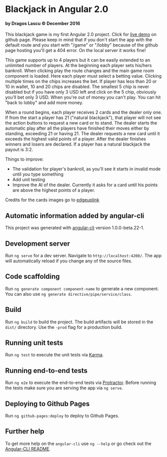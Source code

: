 # Blackjack in Angular 2.0
#### by Dragos Lascu © December 2016

This blackjack game is my first Angular 2.0 project. Click for [live demo](https://uxal.github.io) on github page.
Please keep in mind that if you don't start the app with the default route and you start with "/game" or "/lobby" because of the github page hosting you'll get a 404 error.
On the local server it works fine!

This game supports up to 4 players but it can be easily extended to an unlimited number of players. At the beginning each player sets his/hers bankroll.
When clicking play the route changes and the main game room component is loaded. Here each player must select a betting value. Clicking multiple times on the chips increases the bet.
If player has less than 20 or 10 in wallet, 10 and 20 chips are disabled. The smallest 5 chip is never disabled but if you have only 3 USD left and click on the 5 chip, obviously you'll bet only 3 USD.
When you're out of money you can't play. You can hit "back to lobby" and add more money.

When a round begins, each player receives 2 cards and the dealer only one. If from the start a player has 21 ("natural blackjack"), that player will not see the action buttons to request a new card or to stand.
The dealer starts the automatic play after all the players have finished their moves either by standing, exceeding 21 or having 21.
The dealer requests a new card until it exceeds the highest valid points of a player.
After the dealer finishes winners and losers are declared. If a player has a natural blackjack the payout is 3:2.

Things to improve:
* The validation for player's bankroll, as you'll see it starts in invalid mode until you type something
* Add unit testing
* Improve the AI of the dealer. Currently it asks for a card until his points are above the highest points of a player.

Credits for the cards images go to [edgeuplink](https://github.com/edgeuplink/blackjackin)


## Automatic information added by angular-cli

This project was generated with [angular-cli](https://github.com/angular/angular-cli) version 1.0.0-beta.22-1.

## Development server
Run `ng serve` for a dev server. Navigate to `http://localhost:4200/`. The app will automatically reload if you change any of the source files.

## Code scaffolding

Run `ng generate component component-name` to generate a new component. You can also use `ng generate directive/pipe/service/class`.

## Build

Run `ng build` to build the project. The build artifacts will be stored in the `dist/` directory. Use the `-prod` flag for a production build.

## Running unit tests

Run `ng test` to execute the unit tests via [Karma](https://karma-runner.github.io).

## Running end-to-end tests

Run `ng e2e` to execute the end-to-end tests via [Protractor](http://www.protractortest.org/).
Before running the tests make sure you are serving the app via `ng serve`.

## Deploying to Github Pages

Run `ng github-pages:deploy` to deploy to Github Pages.

## Further help

To get more help on the `angular-cli` use `ng --help` or go check out the [Angular-CLI README](https://github.com/angular/angular-cli/blob/master/README.md).
